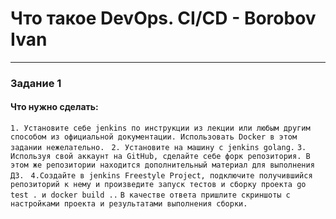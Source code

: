 # Что такое DevOps. СI/СD - Borobov Ivan
---
### Задание 1
#### Что нужно сделать:
`1. Установите себе jenkins по инструкции из лекции или любым другим способом из официальной документации. Использовать Docker в этом задании нежелательно. `
`2. Установите на машину с jenkins golang.`
`3. Используя свой аккаунт на GitHub, сделайте себе форк репозитория. В этом же репозитории находится дополнительный материал для выполнения ДЗ. `
`4.Создайте в jenkins Freestyle Project, подключите получившийся репозиторий к нему и произведите запуск тестов и сборку проекта go test . и docker build ..`
`В качестве ответа пришлите скриншоты с настройками проекта и результатами выполнения сборки.`
